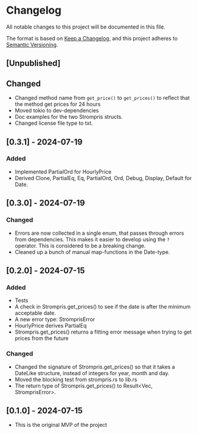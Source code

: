 # Changelog

All notable changes to this project will be documented in this file.

The format is based on [Keep a Changelog](https://keepachangelog.com/en/1.1.0/),
and this project adheres to [Semantic Versioning](https://semver.org/spec/v2.0.0.html).

## [Unpublished]
## Changed
- Changed method name from `get_price()` to `get_prices()` to reflect that the method get prices for 24 hours
- Moved tokio to dev-dependencies
- Doc examples for the two Strompris structs.
- Changed license file type to txt.

## [0.3.1] - 2024-07-19
### Added
- Implemented PartialOrd for HourlyPrice
- Derived Clone, PartialEq, Eq, PartialOrd, Ord, Debug, Display, Default for Date. 

## [0.3.0] - 2024-07-19
### Changed
- Errors are now collected in a single enum, that passes through errors from dependencies. This makes
it easier to develop using the `?` operator. This is considered to be a breaking change.
- Cleaned up a bunch of manual map-functions in the Date-type.

## [0.2.0] - 2024-07-15

### Added

- Tests
- A check in Strompris.get_prices() to see if the date is after
the minimum acceptable date. 
- A new error type: StromprisError
- HourlyPrice derives PartialEq
- Strompris.get_prices() returns a fitting error message when trying
to get prices from the future

### Changed

- Changed the signature of Strompris.get_prices() so that it takes
a DateLike structure, instead of integers for year, month and day.
- Moved the blocking test from strompris.rs to lib.rs
- The return type of Strompris.get_prices() to Result<Vec<HourlyPrice>, StromprisError>.


## [0.1.0] - 2024-07-15
- This is the original MVP of the project